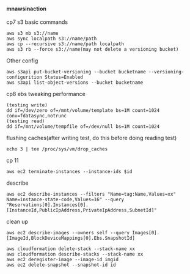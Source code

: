 #### mnawsinaction

cp7 s3
basic commands
```
aws s3 mb s3://name
aws sync localpath s3://name/path
aws cp --recursive s3://name/path localpath
aws s3 rb --force s3://name(may not delete a versioning bucket)
```
Other config
```
aws s3api put-bucket-versioning --bucket bucketname --versioning-configurition Status=Enabled
aws s3api list-object-versions --bucket bucketname
```

cp8 ebs
tweaking performance
```
(testing write)
dd if=/dev/zero of=/mnt/volume/template bs=1M count=1024 conv=fdatasync,notrunc
(testing read)
dd if=/mnt/volume/tempfile of=/dev/null bs=1M count=1024
```

flushing caches(after writing test, do this before doing reading test)
```
echo 3 | tee /proc/sys/vm/drop_caches
```

cp 11
```
aws ec2 terminate-instances --instance-ids $id
```

describe
```
aws ec2 describe-instances --filters "Name=tag:Name,Values=xx" Name=instance-state-code,Values=16" --query "Reservations[0].Instances[0].[InstanceId,PublicIpAddress,PrivateIpAddress,SubnetId]"
```
clean up
```
aws ec2 describe-images --owners self --query Images[0].[ImageId,BlockDeviceMappings[0].Ebs.SnapshotId]
```
```
aws cloudformation delete-stack --stack-name xx
aws cloudformation describe-stacks --stack-name xx
aws ec2 deregister-image --image-id imgid
aws ec2 delete-snapshot --snapshot-id id
```

